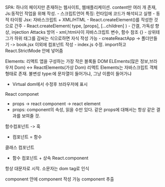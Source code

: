 SPA: 하나의 페이지만 존재하는 웹사이트, 웹애플리케이션. content만 여러 개 존재,
Js:동적인 작업을 위해 작성. 
    - 스크립트언어 특징: 런타임에 코드가 해석되고 실행
    - 동적 타이핑
Jsx: 자바스크립트 + XML/HTML
    - React.createElement()를 작성한 것으로 간주
    - React.createElement(
        type,
        [props],
        [...children]
    )
    - 간결, 가독성 향상, injection Attacks 방어
    - xml,html사이 자바스크립트 변수, 함수 참조 {}
    - 상위테그가 하위 태그를 감싸는 식으로하면 자식 작성 가능
    - createReactApp -> 폴더만들기 -> book.jsx 이외에 컴포넌트 작성
    - index.js 수정. import하고 React.StrictMode 안에 넣어줌

Elements: 리액트 앱을 구성하는 가장 작은 블록들
DOM ELEments(많은 정보,브라우저 Dom) <-> ReactElements(가상 Dom)
리액트 Elements는 자바스크립트 객체형태로 존재. 불변성
type:에 문자열이 들어가냐, 그냥 이름이 들어가냐
- Virtual dom에서 수정후 브라우저에 표시

React componet
- props -> react component -> react element
- props: component의 속성, 읽을 수만 있다. 같은 props에 대해서는 항상 같은 결과를 보여줄 것.

함수컴포넌트 -> 훅
- 컴포넌트 = 함수

클래스 컴포넌트
- 함수 컴포넌트 + 상속 React.component

항상 대문자로 시작. 소문자는 dom tag로 인식

component 안에 component 작성 가능
component 추출
